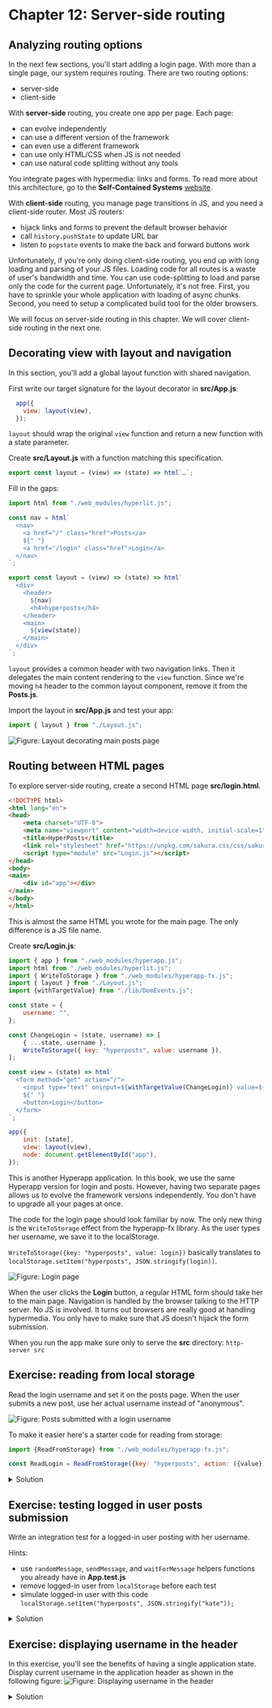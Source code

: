 # Chapter 12: Server-side routing

## Analyzing routing options

In the next few sections, you'll start adding a login page. With more than a single page, our system requires routing.
There are two routing options:
* server-side
* client-side

With **server-side** routing, you create one app per page. Each page:
* can evolve independently
* can use a different version of the framework
* can even use a different framework
* can use only HTML/CSS when JS is not needed
* can use natural code splitting without any tools

You integrate pages with hypermedia: links and forms. 
To read more about this architecture, go to the **Self-Contained Systems** [website](https://scs-architecture.org/).

With **client-side** routing, you manage page transitions in JS, and you need a client-side router. 
Most JS routers:
* hijack links and forms to prevent the default browser behavior
* call `history.pushState` to update URL bar
* listen to `popstate` events to make the back and forward buttons work

Unfortunately, if you're only doing client-side routing, you end up with long loading and parsing of your JS files. 
Loading code for all routes is a waste of user's bandwidth and time. 
You can use code-splitting to load and parse only the code for the current page. 
Unfortunately, it's not free. First, you have to sprinkle your whole application with loading of async chunks.
Second, you need to setup a complicated build tool for the older browsers.

We will focus on server-side routing in this chapter. We will cover client-side routing in the next one.


## Decorating view with layout and navigation

In this section, you'll add a global layout function with shared navigation.

First write our target signature for the layout decorator in **src/App.js**:
```js
  app({
    view: layout(view),
  });
```
`layout` should wrap the original `view` function and return a new function with a state parameter.

Create **src/Layout.js** with a function matching this specification.
```js
export const layout = (view) => (state) => html`…`;
```

Fill in the gaps:
```js
import html from "./web_modules/hyperlit.js";

const nav = html`
  <nav>
    <a href="/" class="href">Posts</a>
    ${" "} 
    <a href="/login" class="href">Login</a>
  </nav>
`;

export const layout = (view) => (state) => html`
  <div>
    <header>
      ${nav}
      <h4>hyperposts</h4>
    </header>
    <main>
      ${view(state)}
    </main>
  </div>
`;
```
`layout` provides a common header with two navigation links.
Then it delegates the main content rendering to the `view` function. 
Since we're moving `h4` header to the common layout component, remove it from the **Posts.js**.


Import the layout in **src/App.js** and test your app:
```js
import { layout } from "./Layout.js";
```

![Figure: Layout decorating main posts page](images/layout.png)

## Routing between HTML pages

To explore server-side routing, create a second HTML page **src/login.html**.

```html
<!DOCTYPE html>
<html lang="en">
<head>
    <meta charset="UTF-8">
    <meta name="viewport" content="width=device-width, initial-scale=1" />
    <title>HyperPosts</title>
    <link rel="stylesheet" href="https://unpkg.com/sakura.css/css/sakura.css" type="text/css">
    <script type="module" src="Login.js"></script>
</head>
<body>
<main>
    <div id="app"></div>
</main>
</body>
</html>
```
This is almost the same HTML you wrote for the main page. The only difference is a JS file name.

Create **src/Login.js**:
```js
import { app } from "./web_modules/hyperapp.js";
import html from "./web_modules/hyperlit.js";
import { WriteToStorage } from "./web_modules/hyperapp-fx.js";
import { layout } from "./Layout.js";
import {withTargetValue} from "./lib/DomEvents.js";

const state = {
    username: "",
};

const ChangeLogin = (state, username) => [
    { ...state, username },
    WriteToStorage({ key: "hyperposts", value: username }),
];

const view = (state) => html`
  <form method="get" action="/">
    <input type="text" oninput=${withTargetValue(ChangeLogin)} value=${state.username} />
    ${" "}
    <button>Login</button>
  </form>
`;

app({
    init: [state],
    view: layout(view),
    node: document.getElementById("app"),
});
```
This is another Hyperapp application. 
In this book, we use the same Hyperapp version for login and posts. However, having two separate pages allows us to evolve the framework versions independently. You don't have to upgrade all your pages at once.

The code for the login page should look familiar by now. 
The only new thing is the `WriteToStorage` effect from the hyperapp-fx library. 
As the user types her username, we save it to the localStorage. 

`WriteToStorage({key: "hyperposts", value: login})` basically translates to `localStorage.setItem("hyperposts", JSON.stringify(login))`.

![Figure: Login page](images/initial-login.png)

When the user clicks the **Login** button, a regular HTML form should take her to the main page.
Navigation is handled by the browser talking to the HTTP server. No JS is involved. 
It turns out browsers are really good at handling hypermedia.
You only have to make sure that JS doesn't hijack the form submission. 

When you run the app make sure only to serve the **src** directory: `http-server src`
 

## Exercise: reading from local storage

Read the login username and set it on the posts page. 
When the user submits a new post, use her actual username instead of "anonymous".

![Figure: Posts submitted with a login username](images/username.png)

To make it easier here's a starter code for reading from storage:
```js
import {ReadFromStorage} from "./web_modules/hyperapp-fx.js";

const ReadLogin = ReadFromStorage({key: "hyperposts", action: ({value}) => ...})
```

<details>
    <summary id="reading_local_storage">Solution</summary>

```js
import { ReadFromStorage } from "./web_modules/hyperapp-fx.js";

export const state = {
  ...
  username: "anonymous",
};

export const AddPost = (state, id) => {
  ...
    const newPost = {
      id,
      username: state.username,
      body: state.currentPostText,
    };
  ...  
};

const SetUsername = (state, { value }) =>
  value ? { ...state, username: value } : state;

const ReadUsername = ReadFromStorage({
  key: "hyperposts",
  action: SetUsername,
});

export const init = [state, [LoadLatestPosts, ReadUsername]];
```

</details>

## Exercise: testing logged in user posts submission

Write an integration test for a logged-in user posting with her username.

Hints:
* use `randomMessage`, `sendMessage`, and `waitForMessage` helpers functions you already have in **App.test.js**
* remove logged-in user from `localStorage` before each test
* simulate logged-in user with this code `localStorage.setItem("hyperposts", JSON.stringify("kate"));`

<details>
    <summary id="logged_in_posts">Solution</summary>

```js
  beforeEach(function () {
    container().innerHTML = "";
    localStorage.removeItem("hyperposts");
  });

  it("Add a post as logged in user", async () => {
    localStorage.setItem("hyperposts", JSON.stringify("kate"));
    start();
    const newMessage = randomMessage();

    await sendMessage(newMessage);

    await waitForMessage(`@kate ${newMessage}`);
  });
```

</details>

## Exercise: displaying username in the header

In this exercise, you'll see the benefits of having a single application state.
Display current username in the application header as shown in the following figure:
![Figure: Displaying username in the header](images/username-header.png)

<details>
    <summary id="displaying_username_in_header">Solution</summary>

**Layout.js**
```js
export const layout = (view) => (state) => html`
  <div>
    <header>
      <h1>@${state.username} HyperPosts</h1>
      ${nav}
    </header>
    <main>
      ${view(state)}
    </main>
  </div>
`;
```

The single application state approach also shines when you need to persist your entire state to localStorage or some remote API.

</details>